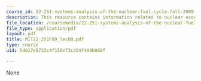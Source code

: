 ```yaml
---
course_id: 22-251-systems-analysis-of-the-nuclear-fuel-cycle-fall-2009
description: This resource contains information related to nuclear economics.
file_location: /coursemedia/22-251-systems-analysis-of-the-nuclear-fuel-cycle-fall-2009/5d017e5733c4f150e73ca54f499b868f_MIT22_251F09_lec08.pdf
file_type: application/pdf
layout: pdf
title: MIT22_251F09_lec08.pdf
type: course
uid: 5d017e5733c4f150e73ca54f499b868f

---
```

None